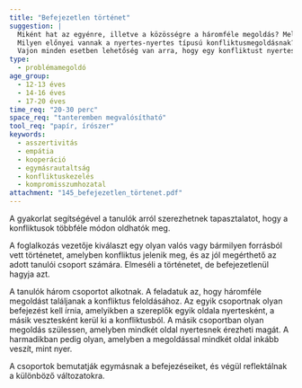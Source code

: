 ```yaml
---
title: "Befejezetlen történet"
suggestion: | 
  Miként hat az egyénre, illetve a közösségre a háromféle megoldás? Melyik esetben mi történik? 
  Milyen előnyei vannak a nyertes-nyertes típusú konfliktusmegoldásnak?  
  Vajon minden esetben lehetőség van arra, hogy egy konfliktust nyertes-nyertes megoldással oldjunk fel?
type:
  - problémamegoldó
age_group:
  - 12-13 éves
  - 14-16 éves
  - 17-20 éves
time_req: "20-30 perc"
space_req: "tanteremben megvalósítható"
tool_req: "papír, írószer"
keywords: 
  - asszertivitás
  - empátia
  - kooperáció
  - egymásrautaltság
  - konfliktuskezelés
  - kompromisszumhozatal
attachment: "145_befejezetlen_törtenet.pdf"
---
```


A gyakorlat segítségével a tanulók arról szerezhetnek tapasztalatot, hogy a konfliktusok többféle módon oldhatók meg.

A foglalkozás vezetője kiválaszt egy olyan valós vagy bármilyen forrásból vett történetet, amelyben konfliktus jelenik meg, és az jól megérthető az adott tanulói csoport számára. Elmeséli a történetet, de befejezetlenül hagyja azt.

A tanulók három csoportot alkotnak. A feladatuk az, hogy háromféle megoldást találjanak a konfliktus feloldásához. Az egyik csoportnak olyan befejezést kell írnia, amelyikben a szereplők egyik oldala nyertesként, a másik vesztesként kerül ki a konfliktusból. A másik csoportban olyan megoldás szülessen, amelyben mindkét oldal nyertesnek érezheti magát. A harmadikban pedig olyan, amelyben a megoldással mindkét oldal inkább veszít, mint nyer.

A csoportok bemutatják egymásnak a befejezéseiket, és végül reflektálnak a különböző változatokra.
  
  
